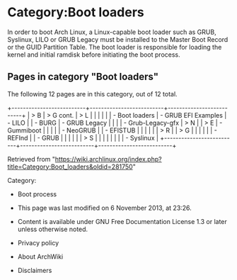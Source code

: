 Category:Boot loaders
=====================

In order to boot Arch Linux, a Linux-capable boot loader such as GRUB,
Syslinux, LILO or GRUB Legacy must be installed to the Master Boot
Record or the GUID Partition Table. The boot loader is responsible for
loading the kernel and initial ramdisk before initiating the boot
process.

Pages in category "Boot loaders"
--------------------------------

The following 12 pages are in this category, out of 12 total.

+--------------------------+--------------------------+--------------------------+
| > B                      | > G cont.                | > L                      |
|                          |                          |                          |
| -   Boot loaders         | -   GRUB EFI Examples    | -   LILO                 |
| -   BURG                 | -   GRUB Legacy          |                          |
|                          | -   Grub-Legacy-gfx      | > N                      |
| > E                      | -   Gummiboot            |                          |
|                          |                          | -   NeoGRUB              |
| -   EFISTUB              |                          |                          |
|                          |                          | > R                      |
| > G                      |                          |                          |
|                          |                          | -   REFInd               |
| -   GRUB                 |                          |                          |
|                          |                          | > S                      |
|                          |                          |                          |
|                          |                          | -   Syslinux             |
+--------------------------+--------------------------+--------------------------+

Retrieved from
"https://wiki.archlinux.org/index.php?title=Category:Boot_loaders&oldid=281750"

Category:

-   Boot process

-   This page was last modified on 6 November 2013, at 23:26.
-   Content is available under GNU Free Documentation License 1.3 or
    later unless otherwise noted.
-   Privacy policy
-   About ArchWiki
-   Disclaimers
